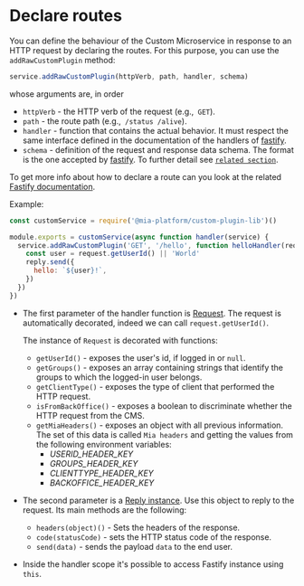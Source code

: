 # Declare routes

You can define the behaviour of the Custom Microservice in response to an HTTP request by declaring the routes. For this purpose, you can use the `addRawCustomPlugin` method:

```js
service.addRawCustomPlugin(httpVerb, path, handler, schema)
```
whose arguments are, in order

* `httpVerb` - the HTTP verb of the request (e.g.,` GET`).
* `path` - the route path (e.g.,` /status /alive`).
* `handler` - function that contains the actual behavior. It must respect the same interface defined in the
documentation of the handlers of [fastify](https://www.fastify.io/docs/latest/Routes/#async-await).
* `schema` - definition of the request and response data schema.
The format is the one accepted by [fastify](https://www.fastify.io/docs/latest/Validation-and-Serialization). To further detail see [`related section`](ApiDoc.md).


To get more info about how to declare a route can you look at the related [Fastify documentation](https://github.com/fastify/fastify/blob/master/docs/Routes.md).

Example:

```js
const customService = require('@mia-platform/custom-plugin-lib')()

module.exports = customService(async function handler(service) {
  service.addRawCustomPlugin('GET', '/hello', function helloHandler(request, reply) {
    const user = request.getUserId() || 'World'
    reply.send({
      hello: `${user}!`,
    })
  })
}) 
```

- The first parameter of the handler function is [Request](https://www.fastify.io/docs/latest/Request/). The request is automatically decorated, indeed we can call `request.getUserId()`.

    The instance of `Request` is decorated with functions:

    * `getUserId()` - exposes the user's id, if logged in or `null`.
    * `getGroups()` - exposes an array containing strings that identify the groups to which the logged-in user belongs.
    * `getClientType()` - exposes the type of client that performed the HTTP request.
    * `isFromBackOffice()` - exposes a boolean to discriminate whether the HTTP request from the CMS.
    * `getMiaHeaders()` - exposes an object with all previous information.
       The set of this data is called `Mia headers` and getting the values from the following environment variables:
      * *USERID_HEADER_KEY*
      * *GROUPS_HEADER_KEY*
      * *CLIENTTYPE_HEADER_KEY*
      * *BACKOFFICE_HEADER_KEY*

- The second parameter is a [Reply instance](https://www.fastify.io/docs/latest/Reply/). Use this object to reply to the request. Its main methods are the following:
  * `headers(object)()` - Sets the headers of the response.
  * `code(statusCode)` - sets the HTTP status code of the response.
  * `send(data)` - sends the payload `data` to the end user.

- Inside the handler scope it's possible to access Fastify instance using `this`.


